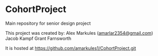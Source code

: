 # CohortProject
Main repository for senior design project

This project was created by:
Alex Markules (amarlar2354@gmail.com)
Jacob Kampf
Grant Farnsworth

It is hosted at https://github.com/amarkules1/CohortProject.git
